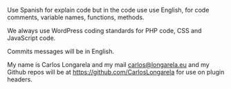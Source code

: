 Use Spanish for explain code but in the code use use English, for code comments, variable names, functions, methods.

We always use WordPress coding standards for PHP code, CSS and JavaScript code.

Commits messages will be in English.

My name is Carlos Longarela and my mail carlos@longarela.eu and my Github repos will be at https://github.com/CarlosLongarela for use on plugin headers.
